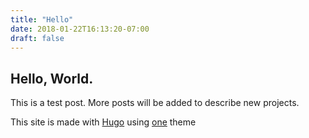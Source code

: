 ```yaml
---
title: "Hello"
date: 2018-01-22T16:13:20-07:00
draft: false
---
```

## Hello, World. ##
This is a test post. More posts will be added to describe new projects.

This site is made with [Hugo](https://gohugo.io)
using [one](https://themes.gohugo.io/hugo-theme-one/) theme